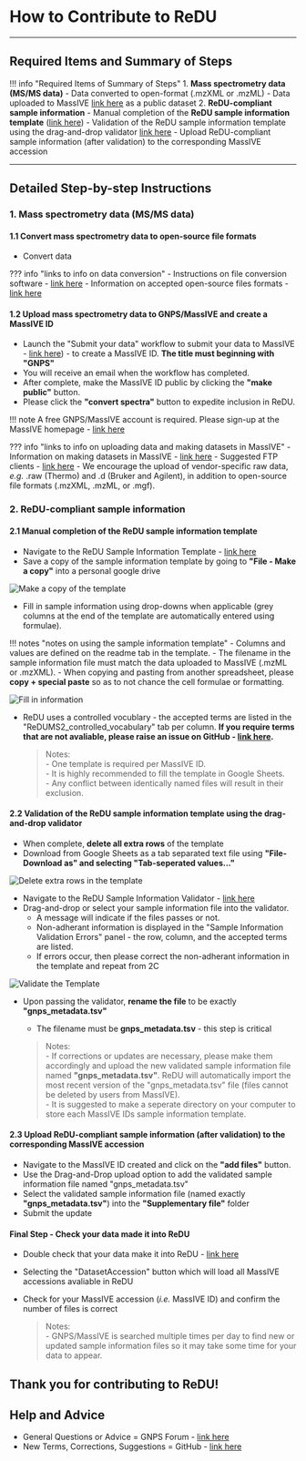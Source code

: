# How to Contribute to ReDU

---

## Required Items and Summary of Steps

!!! info "Required Items of Summary of Steps"
	1. **Mass spectrometry data (MS/MS data)**
		- Data converted to open-format (.mzXML or .mzML)
		- Data uploaded to MassIVE [link here](https://massive.ucsd.edu/ProteoSAFe/static/massive.jsp) as a public dataset
	2. **ReDU-compliant sample information**
		- Manual completion of the **ReDU sample information template** ([link here](https://docs.google.com/spreadsheets/d/1v71bnUd8fiXX51zuZIUAvYETWmpwFQj-M3mu4CNsHBU/edit?usp=sharing))
		- Validation of the ReDU sample information template using the drag-and-drop validator [link here](https://redu.ucsd.edu/ReDUValidator)
		- Upload ReDU-compliant sample information (after validation) to the corresponding MassIVE accession

---

## Detailed Step-by-step Instructions

### 1. **Mass spectrometry data (MS/MS data)**

#### 1.1 Convert mass spectrometry data to open-source file formats
- Convert data

??? info "links to info on data conversion"
    - Instructions on file conversion software - [link here](https://github.com/CCMS-UCSD/GNPSDocumentation/blob/master/docs/fileconversion.md)
    - Information on accepted open-source files formats - [link here](https://github.com/CCMS-UCSD/GNPSDocumentation/blob/master/docs/isgnpsright.md)

#### 1.2 Upload mass spectrometry data to GNPS/MassIVE and create a MassIVE ID
- Launch the "Submit your data" workflow to submit your data to MassIVE - [link here](https://massive.ucsd.edu/ProteoSAFe/static/massive.jsp?redirect=auth)) - to create a MassIVE ID. **The title must beginning with "GNPS"**
- You will receive an email when the workflow has completed.
- After complete, make the MassIVE ID public by clicking the **"make public"** button.
- Please click the **"convert spectra"** button to expedite inclusion in ReDU.

!!! note
	A free GNPS/MassIVE account is required. Please sign-up at the MassIVE homepage - [link here](https://massive.ucsd.edu/ProteoSAFe/static/massive.jsp) 

??? info "links to info on uploading data and making datasets in MassIVE"
    - Information on making datasets in MassIVE - [link here](https://ccms-ucsd.github.io/GNPSDocumentation/datasets/)
	- Suggested FTP clients - [link here](https://ccms-ucsd.github.io/GNPSDocumentation/fileupload/)
	- We encourage the upload of vendor-specific raw data, *e.g.* .raw (Thermo) and .d (Bruker and Agilent), in addition to open-source file formats (.mzXML, .mzML, or .mgf). <br>

### 2. **ReDU-compliant sample information**

#### 2.1 Manual completion of the ReDU sample information template
- Navigate to the ReDU Sample Information Template - [link here](https://docs.google.com/spreadsheets/d/1v71bnUd8fiXX51zuZIUAvYETWmpwFQj-M3mu4CNsHBU/edit?usp=sharing)
- Save a copy of the sample information template by going to **"File - Make a copy"** into a personal google drive

![Make a copy of the template](images/Sample_Template_MakeACopy.gif)

- Fill in sample information using drop-downs when applicable (grey columns at the end of the template are automatically entered using formulae).

!!! notes "notes on using the sample information template"
	- Columns and values are defined on the readme tab in the template.
	- The filename in the sample information file must match the data uploaded to MassIVE (.mzML or .mzXML).
	- When copying and pasting from another spreadsheet, please **copy + special paste** so as to not chance the cell formulae or formatting.


![Fill in information](images/Sample_Template_Fill.gif)

- ReDU uses a controlled vocublary - the accepted terms are listed in the "ReDUMS2_controlled_vocabulary" tab per column. **If you require terms that are not avaliable, please raise an issue on GitHub - [link here](https://github.com/mwang87/ReDU-MS2-GNPS).**

     > Notes: <br>
      - One template is required per MassIVE ID. <br>
      - It is highly recommended to fill the template in Google Sheets. <br>
      - Any conflict between identically named files will result in their exclusion. <br>
  
#### 2.2 Validation of the ReDU sample information template using the drag-and-drop validator
- When complete, **delete all extra rows** of the template
- Download from Google Sheets as a tab separated text file using **"File-Download as" and selecting "Tab-seperated values..."**

![Delete extra rows in the template](images/Sample_Template_deleterows.gif)

- Navigate to the ReDU Sample Information Validator - [link here](https://redu.ucsd.edu/ReDUValidator)
- Drag-and-drop or select your sample information file into the validator.
    - A message will indicate if the files passes or not.
    - Non-adherant information is displayed in the "Sample Information Validation Errors" panel - the row, column, and the accepted terms are listed.
    - If errors occur, then please correct the non-adherant information in the template and repeat from 2C

![Validate the Template](images/Validate.gif)

- Upon passing the validator, **rename the file** to be exactly **"gnps_metadata.tsv"**
    - The filename must be **gnps_metadata.tsv** - this step is critical

     > Notes: <br>
      - If corrections or updates are necessary, please make them accordingly and upload the new validated sample information file named **"gnps_metadata.tsv"**. ReDU will automatically import the most recent version of the "gnps_metadata.tsv" file (files cannot be deleted by users from MassIVE). <br>
      - It is suggested to make a seperate directory on your computer to store each MassIVE IDs sample information template. <br>

#### 2.3 Upload ReDU-compliant sample information (after validation) to the corresponding MassIVE accession
- Navigate to the MassIVE ID created and click on the **"add files"** button.
- Use the Drag-and-Drop upload option to add the validated sample information file named "gnps_metadata.tsv"
- Select the validated sample information file (named exactly **"gnps_metadata.tsv"**) into the **"Supplementary file"** folder
- Submit the update

#### Final Step - Check your data made it into ReDU
- Double check that your data make it into ReDU - [link here](https://redu.ucsd.edu/metadataselection)
- Selecting the "DatasetAccession" button which will load all MassIVE accessions avaliable in ReDU
- Check for your MassIVE accession (*i.e.* MassIVE ID) and confirm the number of files is correct

     > Notes: <br>
      - GNPS/MassIVE is searched multiple times per day to find new or updated sample information files so it may take some time for your data to appear. <br>

## Thank you for contributing to ReDU!

## Help and Advice
- General Questions or Advice = GNPS Forum - [link here](https://groups.google.com/forum/#!forum/molecular_networking_bug_reports) <br>
- New Terms, Corrections, Suggestions = GitHub - [link here](https://github.com/mwang87/ReDU-MS2-GNPS)
